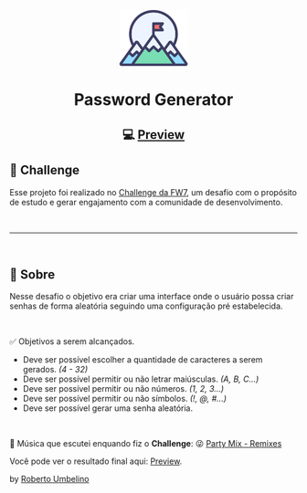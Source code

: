 <p align="center">
  <img alt="Challenge 9 - FW7" width="120" title="Challenge 9 - FW7" src=".github/logo.png" />
</p>

<h1 align="center">Password Generator</h1>

<h2 align="center">
  💻 <a href="https://password-generator-ui.netlify.app/">Preview</a>
</h2>


## 🎯 Challenge

Esse projeto foi realizado no [Challenge da FW7](https://github.com/fw7-solucoes/challenges/tree/master/challenge-9), um desafio com o propósito de estudo e gerar engajamento com a comunidade de desenvolvimento.

<br />

---

<br />

## 📕 Sobre

Nesse desafio o objetivo era criar uma interface onde o usuário possa criar senhas de forma aleatória seguindo uma configuração pré estabelecida.

<br/>

✅ Objetivos a serem alcançados. 
- Deve ser possível escolher a quantidade de caracteres a serem gerados. _(4 - 32)_
- Deve ser possível permitir ou não letrar maiúsculas. _(A, B, C...)_
- Deve ser possível permitir ou não números. _(1, 2, 3...)_
- Deve ser possível permitir ou não símbolos. _(!, @, #...)_
- Deve ser possível gerar uma senha aleatória.

<br />

🎵 Música que escutei enquando fiz o **Challenge**: 😜 [Party Mix - Remixes](https://www.youtube.com/watch?v=W9iUh23Xrsg)

Você pode ver o resultado final aqui: [Preview](https://password-generator-ui.netlify.app/).


by [Roberto Umbelino](https://github.com/robertoumbelino)
